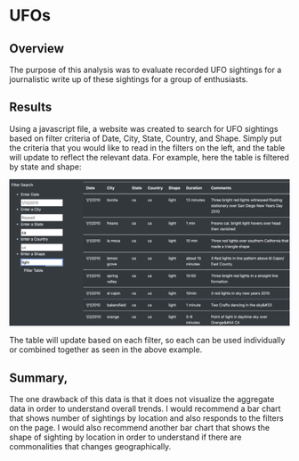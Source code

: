 # UFOs

## Overview 

The purpose of this analysis was to evaluate recorded UFO sightings for a journalistic write up of these sightings for a group of enthusiasts. 

## Results 

Using a javascript file, a website was created to search for UFO sightings based on filter criteria of Date, City, State, Country, and Shape. Simply put the criteria that you would like to read in the filters on the left, and the table will update to reflect the relevant data. For example, here the table is filtered by state and shape: 

![filter.png](static/images/filter.png) 

The table will update based on each filter, so each can be used individually or combined together as seen in the above example. 

## Summary, 

The one drawback of this data is that it does not visualize the aggregate data in order to understand overall trends. I would recommend a bar chart that shows number of sightings by location and also responds to the filters on the page. I would also recommend another bar chart that shows the shape of sighting by location in order to understand if there are commonalities that changes geographically. 
